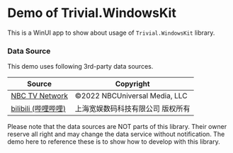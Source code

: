 # Demo of Trivial.WindowsKit

This is a WinUI app to show about usage of `Trivial.WindowsKit` library.

### Data Source

This demo uses following 3rd-party data sources.

| Source | Copyright |
| -------------------- | -------------------- |
| [NBC TV Network](https://www.nbc.com/) | ©2022 NBCUniversal Media, LLC |
| [bilibili (哔哩哔哩)](https://www.bilibili.com/) | 上海宽娱数码科技有限公司 版权所有 |

Please note that the data sources are NOT parts of this library.
Their owner reserve all right and may change the data service without notification.
The demo here to reference these is to show how to develop with this library.
